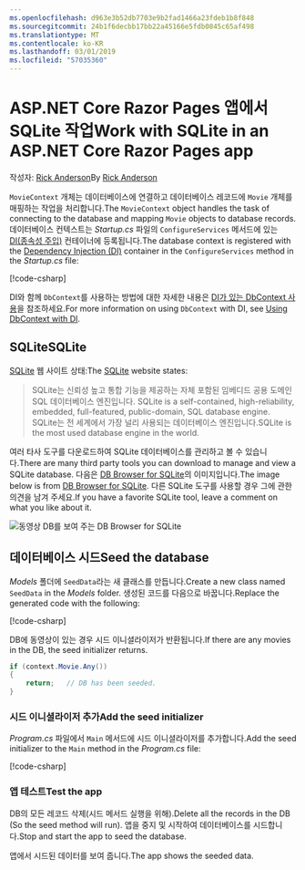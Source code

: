 ```yaml
---
ms.openlocfilehash: d963e3b52db7703e9b2fad1466a23fdeb1b8f848
ms.sourcegitcommit: 24b1f6decbb17bb22a45166e5fdb0845c65af498
ms.translationtype: MT
ms.contentlocale: ko-KR
ms.lasthandoff: 03/01/2019
ms.locfileid: "57035360"
---
```

# <a name="work-with-sqlite-in-an-aspnet-core-razor-pages-app"></a><span data-ttu-id="8e8eb-101">ASP.NET Core Razor Pages 앱에서 SQLite 작업</span><span class="sxs-lookup"><span data-stu-id="8e8eb-101">Work with SQLite in an ASP.NET Core Razor Pages app</span></span>

<span data-ttu-id="8e8eb-102">작성자: [Rick Anderson](https://twitter.com/RickAndMSFT)</span><span class="sxs-lookup"><span data-stu-id="8e8eb-102">By [Rick Anderson](https://twitter.com/RickAndMSFT)</span></span>

<span data-ttu-id="8e8eb-103">`MovieContext` 개체는 데이터베이스에 연결하고 데이터베이스 레코드에 `Movie` 개체를 매핑하는 작업을 처리합니다.</span><span class="sxs-lookup"><span data-stu-id="8e8eb-103">The `MovieContext` object handles the task of connecting to the database and mapping `Movie` objects to database records.</span></span> <span data-ttu-id="8e8eb-104">데이터베이스 컨텍스트는 *Startup.cs* 파일의 `ConfigureServices` 메서드에 있는 [DI(종속성 주입)](xref:fundamentals/dependency-injection) 컨테이너에 등록됩니다.</span><span class="sxs-lookup"><span data-stu-id="8e8eb-104">The database context is registered with the [Dependency Injection (DI)](xref:fundamentals/dependency-injection) container in the `ConfigureServices` method in the *Startup.cs* file:</span></span>

[!code-csharp[](code/Startup.cs?name=snippet2&highlight=6-8)]

<span data-ttu-id="8e8eb-105">DI와 함께 `DbContext`를 사용하는 방법에 대한 자세한 내용은 [DI가 있는 DbContext 사용](/ef/core/miscellaneous/configuring-dbcontext#using-dbcontext-with-dependency-injection)을 참조하세요.</span><span class="sxs-lookup"><span data-stu-id="8e8eb-105">For more information on using `DbContext` with DI, see [Using DbContext with DI](/ef/core/miscellaneous/configuring-dbcontext#using-dbcontext-with-dependency-injection).</span></span>

## <a name="sqlite"></a><span data-ttu-id="8e8eb-106">SQLite</span><span class="sxs-lookup"><span data-stu-id="8e8eb-106">SQLite</span></span>

<span data-ttu-id="8e8eb-107">[SQLite](https://www.sqlite.org/) 웹 사이트 상태:</span><span class="sxs-lookup"><span data-stu-id="8e8eb-107">The [SQLite](https://www.sqlite.org/) website states:</span></span>

> <span data-ttu-id="8e8eb-108">SQLite는 신뢰성 높고 통합 기능을 제공하는 자체 포함된 임베디드 공용 도메인 SQL 데이터베이스 엔진입니다. </span><span class="sxs-lookup"><span data-stu-id="8e8eb-108">SQLite is a self-contained, high-reliability, embedded, full-featured, public-domain, SQL database engine.</span></span> <span data-ttu-id="8e8eb-109">SQLite는 전 세계에서 가장 널리 사용되는 데이터베이스 엔진입니다.</span><span class="sxs-lookup"><span data-stu-id="8e8eb-109">SQLite is the most used database engine in the world.</span></span>

<span data-ttu-id="8e8eb-110">여러 타사 도구를 다운로드하여 SQLite 데이터베이스를 관리하고 볼 수 있습니다.</span><span class="sxs-lookup"><span data-stu-id="8e8eb-110">There are many third party tools you can download to manage and view a SQLite database.</span></span> <span data-ttu-id="8e8eb-111">다음은 [DB Browser for SQLite](http://sqlitebrowser.org/)의 이미지입니다.</span><span class="sxs-lookup"><span data-stu-id="8e8eb-111">The image below is from [DB Browser for SQLite](http://sqlitebrowser.org/).</span></span> <span data-ttu-id="8e8eb-112">다른 SQLite 도구를 사용할 경우 그에 관한 의견을 남겨 주세요.</span><span class="sxs-lookup"><span data-stu-id="8e8eb-112">If you have a favorite SQLite tool, leave a comment on what you like about it.</span></span>

![동영상 DB를 보여 주는 DB Browser for SQLite](../../tutorials/first-mvc-app-xplat/working-with-sql/_static/dbb.png)

## <a name="seed-the-database"></a><span data-ttu-id="8e8eb-114">데이터베이스 시드</span><span class="sxs-lookup"><span data-stu-id="8e8eb-114">Seed the database</span></span>

<span data-ttu-id="8e8eb-115">*Models* 폴더에 `SeedData`라는 새 클래스를 만듭니다.</span><span class="sxs-lookup"><span data-stu-id="8e8eb-115">Create a new class named `SeedData` in the *Models* folder.</span></span> <span data-ttu-id="8e8eb-116">생성된 코드를 다음으로 바꿉니다.</span><span class="sxs-lookup"><span data-stu-id="8e8eb-116">Replace the generated code with the following:</span></span>

[!code-csharp[](code/Models/SeedData.cs)]

<span data-ttu-id="8e8eb-117">DB에 동영상이 있는 경우 시드 이니셜라이저가 반환됩니다.</span><span class="sxs-lookup"><span data-stu-id="8e8eb-117">If there are any movies in the DB, the seed initializer returns.</span></span>

```csharp
if (context.Movie.Any())
{
    return;   // DB has been seeded.
}
```

<a name="si"></a>
### <a name="add-the-seed-initializer"></a><span data-ttu-id="8e8eb-118">시드 이니셜라이저 추가</span><span class="sxs-lookup"><span data-stu-id="8e8eb-118">Add the seed initializer</span></span>

<span data-ttu-id="8e8eb-119">*Program.cs* 파일에서 `Main` 메서드에 시드 이니셜라이저를 추가합니다.</span><span class="sxs-lookup"><span data-stu-id="8e8eb-119">Add the seed initializer to the `Main` method in the *Program.cs* file:</span></span>

[!code-csharp[](../../tutorials/razor-pages/razor-pages-start/sample/RazorPagesMovie/Program.cs)]

### <a name="test-the-app"></a><span data-ttu-id="8e8eb-120">앱 테스트</span><span class="sxs-lookup"><span data-stu-id="8e8eb-120">Test the app</span></span>

<span data-ttu-id="8e8eb-121">DB의 모든 레코드 삭제(시드 메서드 실행을 위해).</span><span class="sxs-lookup"><span data-stu-id="8e8eb-121">Delete all the records in the DB (So the seed method will run).</span></span> <span data-ttu-id="8e8eb-122">앱을 중지 및 시작하여 데이터베이스를 시드합니다.</span><span class="sxs-lookup"><span data-stu-id="8e8eb-122">Stop and start the app to seed the database.</span></span>

<span data-ttu-id="8e8eb-123">앱에서 시드된 데이터를 보여 줍니다.</span><span class="sxs-lookup"><span data-stu-id="8e8eb-123">The app shows the seeded data.</span></span>
